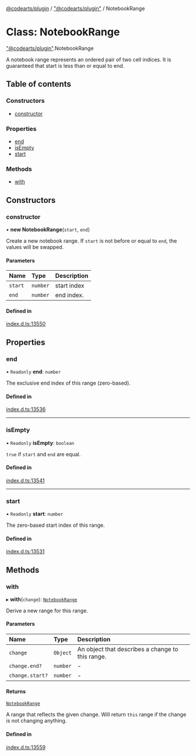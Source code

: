 [@codearts/plugin](../README.md) / ["@codearts/plugin"](../modules/_codearts_plugin_.md) / NotebookRange

# Class: NotebookRange

["@codearts/plugin"](../modules/_codearts_plugin_.md).NotebookRange

A notebook range represents an ordered pair of two cell indices.
It is guaranteed that start is less than or equal to end.

## Table of contents

### Constructors

- [constructor](codearts_plugin_.NotebookRange.md#constructor)

### Properties

- [end](codearts_plugin_.NotebookRange.md#end)
- [isEmpty](codearts_plugin_.NotebookRange.md#isempty)
- [start](codearts_plugin_.NotebookRange.md#start)

### Methods

- [with](codearts_plugin_.NotebookRange.md#with)

## Constructors

### constructor

• **new NotebookRange**(`start`, `end`)

Create a new notebook range. If `start` is not
before or equal to `end`, the values will be swapped.

#### Parameters

| Name | Type | Description |
| :------ | :------ | :------ |
| `start` | `number` | start index |
| `end` | `number` | end index. |

#### Defined in

[index.d.ts:13550](https://github.com/huaweicloud/cloudide-plugin-api/blob/4d28848/index.d.ts#L13550)

## Properties

### end

• `Readonly` **end**: `number`

The exclusive end index of this range (zero-based).

#### Defined in

[index.d.ts:13536](https://github.com/huaweicloud/cloudide-plugin-api/blob/4d28848/index.d.ts#L13536)

___

### isEmpty

• `Readonly` **isEmpty**: `boolean`

`true` if `start` and `end` are equal.

#### Defined in

[index.d.ts:13541](https://github.com/huaweicloud/cloudide-plugin-api/blob/4d28848/index.d.ts#L13541)

___

### start

• `Readonly` **start**: `number`

The zero-based start index of this range.

#### Defined in

[index.d.ts:13531](https://github.com/huaweicloud/cloudide-plugin-api/blob/4d28848/index.d.ts#L13531)

## Methods

### with

▸ **with**(`change`): [`NotebookRange`](codearts_plugin_.NotebookRange.md)

Derive a new range for this range.

#### Parameters

| Name | Type | Description |
| :------ | :------ | :------ |
| `change` | `Object` | An object that describes a change to this range. |
| `change.end?` | `number` | - |
| `change.start?` | `number` | - |

#### Returns

[`NotebookRange`](codearts_plugin_.NotebookRange.md)

A range that reflects the given change. Will return `this` range if the change
is not changing anything.

#### Defined in

[index.d.ts:13559](https://github.com/huaweicloud/cloudide-plugin-api/blob/4d28848/index.d.ts#L13559)
